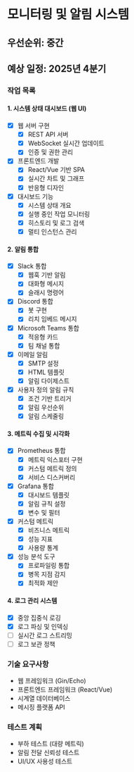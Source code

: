 # 모니터링 및 알림 시스템

## 우선순위: 중간
## 예상 일정: 2025년 4분기

### 작업 목록

#### 1. 시스템 상태 대시보드 (웹 UI)
- [x] 웹 서버 구현
  - [x] REST API 서버
  - [x] WebSocket 실시간 업데이트
  - [x] 인증 및 권한 관리
- [x] 프론트엔드 개발
  - [x] React/Vue 기반 SPA
  - [x] 실시간 차트 및 그래프
  - [x] 반응형 디자인
- [x] 대시보드 기능
  - [x] 시스템 상태 개요
  - [x] 실행 중인 작업 모니터링
  - [x] 히스토리 및 로그 검색
  - [x] 멀티 인스턴스 관리

#### 2. 알림 통합
- [x] Slack 통합
  - [x] 웹훅 기반 알림
  - [x] 대화형 메시지
  - [x] 슬래시 명령어
- [x] Discord 통합
  - [x] 봇 구현
  - [x] 리치 임베드 메시지
- [x] Microsoft Teams 통합
  - [x] 적응형 카드
  - [x] 팀 채널 통합
- [x] 이메일 알림
  - [x] SMTP 설정
  - [x] HTML 템플릿
  - [x] 알림 다이제스트
- [x] 사용자 정의 알림 규칙
  - [x] 조건 기반 트리거
  - [x] 알림 우선순위
  - [x] 알림 스케줄링

#### 3. 메트릭 수집 및 시각화
- [x] Prometheus 통합
  - [x] 메트릭 익스포터 구현
  - [x] 커스텀 메트릭 정의
  - [x] 서비스 디스커버리
- [x] Grafana 통합
  - [x] 대시보드 템플릿
  - [x] 알림 규칙 설정
  - [x] 변수 및 필터
- [x] 커스텀 메트릭
  - [x] 비즈니스 메트릭
  - [x] 성능 지표
  - [x] 사용량 통계
- [x] 성능 분석 도구
  - [x] 프로파일링 통합
  - [x] 병목 지점 감지
  - [x] 최적화 제안

#### 4. 로그 관리 시스템
- [x] 중앙 집중식 로깅
- [x] 로그 파싱 및 인덱싱
- [ ] 실시간 로그 스트리밍
- [ ] 로그 보관 정책

### 기술 요구사항
- 웹 프레임워크 (Gin/Echo)
- 프론트엔드 프레임워크 (React/Vue)
- 시계열 데이터베이스
- 메시징 플랫폼 API

### 테스트 계획
- 부하 테스트 (대량 메트릭)
- 알림 전달 신뢰성 테스트
- UI/UX 사용성 테스트